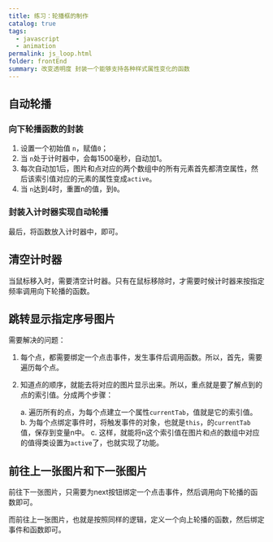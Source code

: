 ```yaml
---
title: 练习：轮播框的制作
catalog: true
tags: 
  - javascript
  - animation
permalink: js_loop.html
folder: frontEnd
summary: 改变透明度 封装一个能够支持各种样式属性变化的函数
---
```


## 自动轮播

### 向下轮播函数的封装

1.  设置一个初始值 `n`，赋值`0`；
2.  当 `n`处于计时器中，会每1500毫秒，自动加1。
3.  每次自动加1后，图片和点对应的两个数组中的所有元素首先都清空属性，然后该索引值对应的元素的属性变成`active`。
4.  当 `n`达到4时，重置n的值，到`0`。

### 封装入计时器实现自动轮播

最后，将函数放入计时器中，即可。

## 清空计时器

当鼠标移入时，需要清空计时器。只有在鼠标移除时，才需要时候计时器来按指定频率调用向下轮播的函数。


## 跳转显示指定序号图片

需要解决的问题：

1.  每个点，都需要绑定一个点击事件，发生事件后调用函数。所以，首先，需要遍历每个点。

2.  知道点的顺序，就能去将对应的图片显示出来。所以，重点就是要了解点到的点的索引值。分成两个步骤：

    a.  遍历所有的点，为每个点建立一个属性`currentTab`，值就是它的索引值。
    b.  为每个点绑定事件时，将触发事件的对象，也就是`this`，的`currentTab`值，保存到变量n中。
    c.  这样，就能将n这个索引值在图片和点的数组中对应的值得类设置为`active`了，也就实现了功能。

## 前往上一张图片和下一张图片

前往下一张图片，只需要为next按钮绑定一个点击事件，然后调用向下轮播的函数即可。

而前往上一张图片，也就是按照同样的逻辑，定义一个向上轮播的函数，然后绑定事件和函数即可。




